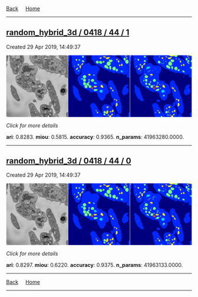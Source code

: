 
[Back](..)&nbsp;&nbsp;&nbsp;&nbsp;&nbsp;[Home](https://leapmanlab.github.io/snapshots)

---

<div class="summary"><a href="1"><h2>random_hybrid_3d / 0418 / 44 / 1</h2></a><p>Created 29 Apr 2019, 14:49:37
</p><a href="1"><img src="1/media/summary.png" align="center"></a><p>
<i>Click for more details</i>
</p></div>

**ari**: 0.8283. **miou**: 0.5815. **accuracy**: 0.9365. **n_params**: 41963280.0000. 

---

<div class="summary"><a href="0"><h2>random_hybrid_3d / 0418 / 44 / 0</h2></a><p>Created 29 Apr 2019, 14:49:37
</p><a href="0"><img src="0/media/summary.png" align="center"></a><p>
<i>Click for more details</i>
</p></div>

**ari**: 0.8297. **miou**: 0.6220. **accuracy**: 0.9375. **n_params**: 41963133.0000. 

---

[Back](..)&nbsp;&nbsp;&nbsp;&nbsp;&nbsp;[Home](https://leapmanlab.github.io/snapshots)

---